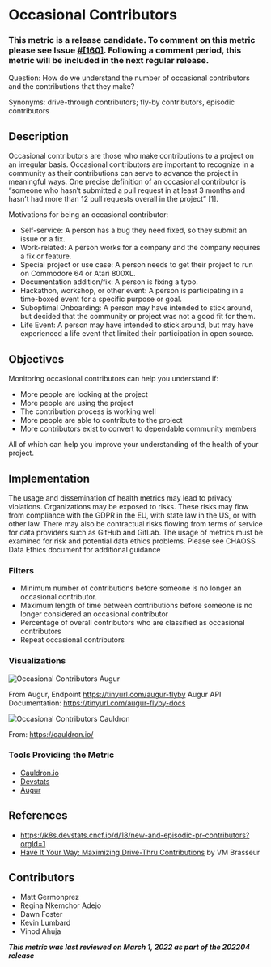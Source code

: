 # Occasional Contributors

### This metric is a release candidate. To comment on this metric please see Issue [#[160]](https://github.com/chaoss/wg-common/issues/160). Following a comment period, this metric will be included in the next regular release.

Question: How do we understand the number of occasional contributors and the contributions that they make?

Synonyms: drive-through contributors; fly-by contributors, episodic contributors

## Description
Occasional contributors are those who make contributions to a project on an irregular basis. Occasional contributors are important to recognize in a community as their contributions can serve to advance the project in meaningful ways. One precise definition of an occasional contributor is “someone who hasn’t submitted a pull request in at least 3 months and hasn’t had more than 12 pull requests overall in the project” [1]. 

Motivations for being an occasional contributor:
- Self-service: A person has a bug they need fixed, so they submit an issue or a fix. 
- Work-related: A person works for a company and the company requires a fix or feature. 
- Special project or use case: A person needs to get their project to run on Commodore 64 or Atari 800XL.
- Documentation addition/fix: A person is fixing a typo.
- Hackathon, workshop, or other event: A person is participating in a time-boxed event for a specific purpose or goal.
- Suboptimal Onboarding: A person may have intended to stick around, but decided that the community or project was not a good fit for them.
- Life Event: A person may have intended to stick around, but may have experienced a life event that limited their participation in open source.

## Objectives
Monitoring occasional contributors can help you understand if:
- More people are looking at the project 
- More people are using the project 
- The contribution process is working well
- More people are able to contribute to the project 
- More contributors exist to convert to dependable community members 

All of which can help you improve your understanding of the health of your project.

## Implementation

The usage and dissemination of health metrics may lead to privacy violations. Organizations may be exposed to risks. These risks may flow from compliance with the GDPR in the EU, with state law in the US, or with other law. There may also be contractual risks flowing from terms of service for data providers such as GitHub and GitLab. The usage of metrics must be examined for risk and potential data ethics problems. Please see CHAOSS Data Ethics document for additional guidance

### Filters
- Minimum number of contributions before someone is no longer an occasional contributor. 
- Maximum length of time between contributions before someone is no longer considered an occasional contributor 
- Percentage of overall contributors who are classified as occasional contributors
- Repeat occasional contributors 

### Visualizations

![Occasional Contributors Augur](https://github.com/chaoss/wg-common/blob/main/focus-areas/people/images/occasional-augur.png)

From Augur, Endpoint https://tinyurl.com/augur-flyby 
Augur API Documentation: https://tinyurl.com/augur-flyby-docs 

![Occasional Contributors Cauldron](https://github.com/chaoss/wg-common/blob/main/focus-areas/people/images/occasional-caudron.png)

From: https://cauldron.io/

### Tools Providing the Metric
- [Cauldron.io](https://cauldron.io/)
- [Devstats](https://devstats.cncf.io/)
- [Augur](https://github.com/chaoss/augur)

## References
- https://k8s.devstats.cncf.io/d/18/new-and-episodic-pr-contributors?orgId=1
- [Have It Your Way: Maximizing Drive-Thru Contributions](https://archive.org/details/ato2017-drivethru) by VM Brasseur 

## Contributors
- Matt Germonprez
- Regina Nkemchor Adejo
- Dawn Foster
- Kevin Lumbard
- Vinod Ahuja

***This metric was last reviewed on March 1, 2022 as part of the 202204 release***
